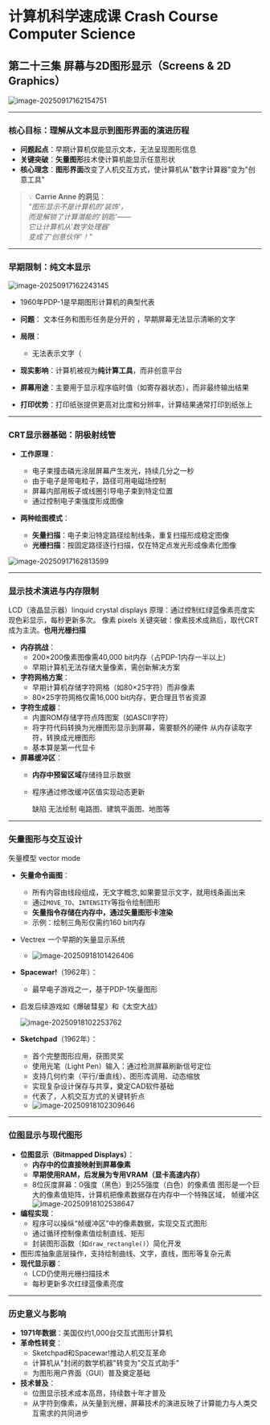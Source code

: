 

# 计算机科学速成课 Crash Course Computer Science

## 第二十三集 屏幕与2D图形显示（Screens & 2D Graphics）

![image-20250917162154751](image/image-20250917162154751.png)

---

### **核心目标：理解从文本显示到图形界面的演进历程**

- **问题起点**：早期计算机仅能显示文本，无法呈现图形信息
- **关键突破**：**矢量图形**技术使计算机能显示任意形状
- **核心理念**：**图形界面**改变了人机交互方式，使计算机从"数字计算器"变为"创意工具"

> 💡 **Carrie Anne 的洞见**：  
> *"图形显示不是计算机的'装饰'，  
> 而是解锁了计算潜能的'钥匙'——  
> 它让计算机从'数字处理器'  
> 变成了'创意伙伴'！"*

---

### **早期限制：纯文本显示**

![image-20250917162243145](image/image-20250917162243145.png)

- 1960年PDP-1是早期图形计算机的典型代表

- **问题**： 文本任务和图形任务是分开的 ，早期屏幕无法显示清晰的文字
- **局限**：
  - 无法表示文字（
- **现实影响**：计算机被视为**纯计算工具**，而非创意平台
- **屏幕用途**：主要用于显示程序临时值（如寄存器状态），而非最终输出结果
- **打印优势**：打印纸张提供更高对比度和分辨率，计算结果通常打印到纸张上

---

### **CRT显示器基础：阴极射线管**

- **工作原理**：
  - 电子束撞击磷光涂层屏幕产生发光，持续几分之一秒
  - 由于电子是带电粒子，路径可用电磁场控制
  - 屏幕内部用板子或线圈引导电子束到特定位置
  - 通过控制电子束强度形成图像

- **两种绘图模式**：
  - **矢量扫描**：电子束沿特定路径绘制线条，重复扫描形成稳定图像
  - **光栅扫描**：按固定路径逐行扫描，仅在特定点发光形成像素化图像

![image-20250917162813599](image/image-20250917162813599.png)

---

### **显示技术演进与内存限制**

LCD（液晶显示器）linquid crystal displays
原理：通过控制红绿蓝像素亮度实现色彩显示，每秒更新多次。 像素 pixels
关键突破：像素技术成熟后，取代CRT成为主流。**也用光栅扫描**

- **内存挑战**：
  - 200×200像素图像需40,000 bit内存（占PDP-1内存一半以上）
  - 早期计算机无法存储大量像素，需创新解决方案
- **字符网格方案**：
  - 早期计算机存储字符网格（如80×25字符）而非像素
  - 80×25字符网格仅需16,000 bit内存，更合理且节省资源
- **字符生成器**：
  - 内置ROM存储字符点阵图案（如ASCII字符）
  - 将字符代码转换为光栅图形显示到屏幕，需要额外的硬件 从内存读取字符，转换成光栅图形
  - 基本算是第一代显卡
- **屏幕缓冲区**：
  - **内存中预留区域**存储待显示数据
  - 程序通过修改缓冲区值实现动态更新
  
    缺陷 无法绘制 电路图、建筑平面图、地图等

---

### **矢量图形与交互设计**

矢量模型 vector mode

- **矢量命令画图**：
  - 所有内容由线段组成，无文字概念,如果要显示文字，就用线条画出来
  - 通过`MOVE_TO`、`INTENSITY`等指令绘制图形 
  - **矢量指令存储在内存中，通过矢量图形卡渲染**
  - 示例：绘制三角形仅需约160 bit内存
- Vectrex 一个早期的矢量显示系统
  - ![image-20250918101426406](image/image-20250918101426406.png)
  
- **Spacewar!**（1962年）：
  - 最早电子游戏之一，基于PDP-1矢量图形
  
- 启发后续游戏如《爆破彗星》和《太空大战》
  
    ![image-20250918102253762](image/image-20250918102253762.png)
  
- **Sketchpad**（1962年）：
  - 首个完整图形应用，获图灵奖
  - 使用光笔（Light Pen）输入：通过检测屏幕刷新信号定位
  - 支持几何约束（平行/垂直线）、图形库调用、动态缩放
  - 实现复杂设计保存与共享，奠定CAD软件基础
  - 代表了，人机交互方式的关键转折点
  - ![image-20250918102309646](image/image-20250918102309646.png)

---

### **位图显示与现代图形**

- **位图显示（Bitmapped Displays）**：
  - **内存中的位直接映射到屏幕像素**
  - **早期使用RAM，后发展为专用VRAM（显卡高速内存）**
  - 8位灰度屏幕：0强度（黑色）到255强度（白色）的像素值
  图形是一个巨大的像素值矩阵，计算机把像素数据存在内存中一个特殊区域， 帧缓冲区
    ![image-20250918102538647](image/image-20250918102538647.png)
- **编程实现**：
  - 程序可以操纵“帧缓冲区”中的像素数据，实现交互式图形
  - 通过循环控制像素值绘制直线、矩形
  - 封装图形函数（如`draw_rectangle()`）简化开发
- 图形库抽象底层操作，支持绘制曲线、文字，直线，图形等复杂元素
- **现代显示器**：
  - LCD仍使用光栅扫描技术
  - 每秒更新多次红绿蓝像素亮度

---

### **历史意义与影响**

- **1971年数据**：美国仅约1,000台交互式图形计算机
- **革命性转变**：
  - Sketchpad和Spacewar!推动人机交互革命
  - 计算机从"封闭的数学机器"转变为"交互式助手"
  - 为图形用户界面（GUI）普及奠定基础
- **技术普及**：
  - 位图显示技术成本高昂，持续数十年才普及
  - 从字符到像素，从矢量到光栅，屏幕技术的演进反映了计算能力与人类交互需求的共同进步